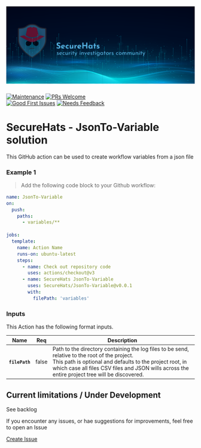 ![logo](./media/sh-banner.png)
=========
[![Maintenance](https://img.shields.io/maintenance/yes/2023.svg?style=flat-square)]()
[![PRs Welcome](https://img.shields.io/badge/PRs-welcome-brightgreen.svg?style=flat-square)](http://makeapullrequest.com)</br>
[![Good First Issues](https://img.shields.io/github/issues/securehats/toolbox/good%20first%20issue?color=important&label=good%20first%20issue&style=flat)](https://github.com/securehats/toolbox/issues?q=is%3Aissue+is%3Aopen+label%3A%22good+first+issue%22)
[![Needs Feedback](https://img.shields.io/github/issues/securehats/toolbox/needs%20feedback?color=blue&label=needs%20feedback%20&style=flat)](https://github.com/securehats/toolbox/issues?q=is%3Aopen+is%3Aissue+label%3A%22needs+feedback%22)

# SecureHats - JsonTo-Variable solution

This GitHub action can be used to create workflow variables from a json file<br />

### Example 1

> Add the following code block to your Github workflow:

```yaml
name: JsonTo-Variable
on:
  push:
    paths:
      - variables/**

jobs:
  template:
    name: Action Name
    runs-on: ubuntu-latest
    steps:
      - name: Check out repository code
        uses: actions/checkout@v3
      - name: SecureHats JsonTo-Variable
        uses: SecureHats/JsonTo-Variable@v0.0.1
        with:
          filePath: 'variables'
```

### Inputs

This Action has the following format inputs.

| Name | Req | Description
|-|-|-|
| **`filePath`**  | false | Path to the directory containing the log files to be send, relative to the root of the project.<br /> This path is optional and defaults to the project root, in which case all files CSV files and JSON wills across the entire project tree will be discovered.


## Current limitations / Under Development

See backlog

If you encounter any issues, or hae suggestions for improvements, feel free to open an Issue

[Create Issue](../../issues/new/choose)

